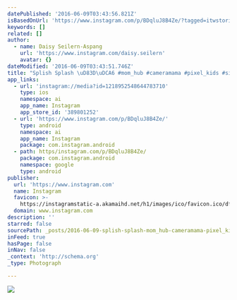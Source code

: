 ```yaml
---
datePublished: '2016-06-09T03:43:56.821Z'
isBasedOnUrl: 'https://www.instagram.com/p/BDqluJ8B4Ze/?tagged=itwstories'
keywords: []
related: []
author:
  - name: Daisy Seilern-Aspang
    url: 'https://www.instagram.com/daisy.seilern'
    avatar: {}
dateModified: '2016-06-09T03:43:51.746Z'
title: "Splish Splash \uD83D\uDCA6 #mom_hub #cameramama #pixel_kids #simplychildren #dearphotographer #momswithcameras #childofig #ourcandidlife #candidchildhood #kidsforreal #momentsinthesun #ourchildrenphoto #womoms_kids #Uniteinmotherhood #childhoodunplugged #subjectlight #clickinmoms #bicfp #momtogs #instamamme #napcp #womoms_kids @clickinmoms @susanbrooksby @my_reverie #follow_this_light @rosas_photography #bnw_kids_ @sunflowesphotographyms #coi_bw #cm_movement @camera_mama #bnw_planet @bnw_planet #coi_bw #bnw_just @bnw_just #cc_brokenrules @candidchildhood #cu_summerfun @childhoodunplugged #itwstories"
app_links:
  - url: 'instagram://media?id=1218952548644783710'
    type: ios
    namespace: ai
    app_name: Instagram
    app_store_id: '389801252'
  - url: 'https://www.instagram.com/p/BDqluJ8B4Ze/'
    type: android
    namespace: ai
    app_name: Instagram
    package: com.instagram.android
  - path: https/instagram.com/p/BDqluJ8B4Ze/
    package: com.instagram.android
    namespace: google
    type: android
publisher:
  url: 'https://www.instagram.com'
  name: Instagram
  favicon: >-
    https://instagramstatic-a.akamaihd.net/h1/images/ico/favicon.ico/dfa85bb1fd63.ico
  domain: www.instagram.com
description: ''
starred: false
sourcePath: _posts/2016-06-09-splish-splash-mom_hub-cameramama-pixel_kids-simplychi.md
inFeed: true
hasPage: false
inNav: false
_context: 'http://schema.org'
_type: Photograph

---
```

![](https://s3-us-west-2.amazonaws.com/the-grid-img/p/f5e717ce34e8c02e94992c4bb9bb51742abe98bf.jpg)
